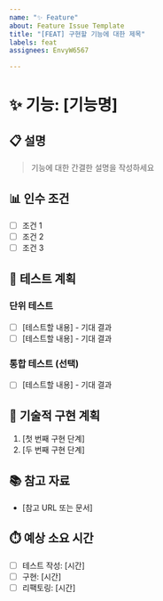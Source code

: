 ```yaml
---
name: "✨ Feature"
about: Feature Issue Template
title: "[FEAT] 구현할 기능에 대한 제목"
labels: feat
assignees: EnvyW6567

---
```


# ✨ 기능: [기능명]

## 📋 설명
> 기능에 대한 간결한 설명을 작성하세요

## 📊 인수 조건
- [ ] 조건 1
- [ ] 조건 2
- [ ] 조건 3

## 🧪 테스트 계획
### 단위 테스트
- [ ] [테스트할 내용] - 기대 결과
- [ ] [테스트할 내용] - 기대 결과

### 통합 테스트 (선택)
- [ ] [테스트할 내용] - 기대 결과

## 📐 기술적 구현 계획
1. [첫 번째 구현 단계]
2. [두 번째 구현 단계]

## 📚 참고 자료
- [참고 URL 또는 문서]

## ⏱️ 예상 소요 시간
- [ ] 테스트 작성: [시간]
- [ ] 구현: [시간]
- [ ] 리팩토링: [시간]
